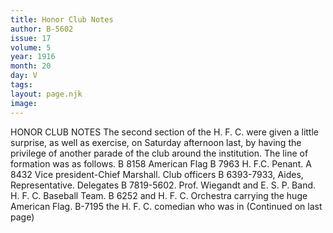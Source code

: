 ```yaml
---
title: Honor Club Notes
author: B-5602
issue: 17
volume: 5
year: 1916
month: 20
day: V
tags:
layout: page.njk
image:
---
```

HONOR CLUB NOTES       The second section of the H. F. C. were given a little surprise, as well as exercise, on Saturday afternoon last, by having the privilege of another parade of the club around the institution. The line of formation was as follows.       B 8158 American Flag B 7963 H. F.C. Penant.       A 8432 Vice president-Chief Marshall.       Club officers B 6393-7933, Aides, Representative.       Delegates B 7819-5602. Prof. Wiegandt and E. S. P. Band.       H. F. C. Baseball Team.       B 6252 and H. F. C. Orchestra carrying the huge American Flag.       B-7195 the H. F. C. comedian who was in       (Continued on last page)    




